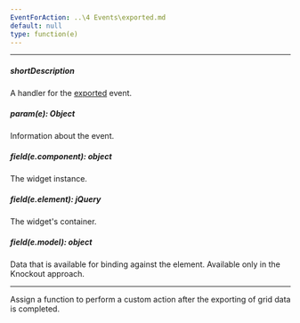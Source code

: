 ```yaml
---
EventForAction: ..\4 Events\exported.md
default: null
type: function(e)
---
```

---
##### shortDescription
A handler for the [exported](/api-reference/10%20UI%20Widgets/dxPivotGrid/4%20Events/exported.md '/Documentation/ApiReference/UI_Widgets/dxPivotGrid/Events/#exported') event.

##### param(e): Object
Information about the event.

##### field(e.component): object
The widget <a href="/Documentation/16_2/ApiReference/UI_Widgets/dxPivotGrid/Methods/#instance"></a> instance.

##### field(e.element): jQuery
The widget's container.

##### field(e.model): object
Data that is available for binding against the element. Available only in the Knockout approach.

---
Assign a function to perform a custom action after the exporting of grid data is completed.